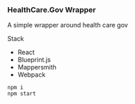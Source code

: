 ### HealthCare.Gov Wrapper
A simple wrapper around health care gov

Stack
- React
- Blueprint.js
- Mappersmith
- Webpack

```
npm i
npm start
```